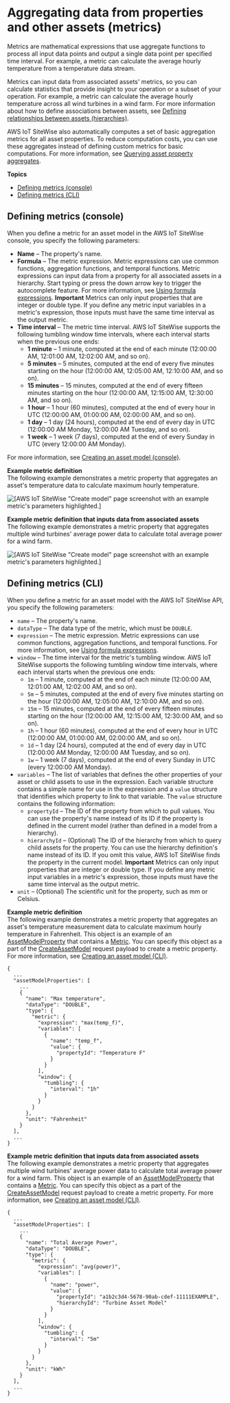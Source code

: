 # Aggregating data from properties and other assets \(metrics\)<a name="metrics"></a>

Metrics are mathematical expressions that use aggregate functions to process all input data points and output a single data point per specified time interval\. For example, a metric can calculate the average hourly temperature from a temperature data stream\.

Metrics can input data from associated assets' metrics, so you can calculate statistics that provide insight to your operation or a subset of your operation\. For example, a metric can calculate the average hourly temperature across all wind turbines in a wind farm\. For more information about how to define associations between assets, see [Defining relationships between assets \(hierarchies\)](asset-hierarchies.md)\.

AWS IoT SiteWise also automatically computes a set of basic aggregation metrics for all asset properties\. To reduce computation costs, you can use these aggregates instead of defining custom metrics for basic computations\. For more information, see [Querying asset property aggregates](query-industrial-data.md#aggregates)\.

**Topics**
+ [Defining metrics \(console\)](#define-metrics-console)
+ [Defining metrics \(CLI\)](#define-metrics-cli)

## Defining metrics \(console\)<a name="define-metrics-console"></a>

When you define a metric for an asset model in the AWS IoT SiteWise console, you specify the following parameters:
+ <a name="asset-property-name-console"></a>**Name** – The property's name\.
+ **Formula** – The metric expression\. Metric expressions can use common functions, aggregation functions, and temporal functions\. Metric expressions can input data from a property for all associated assets in a hierarchy\. Start typing or press the down arrow key to trigger the autocomplete feature\. For more information, see [Using formula expressions](formula-expressions.md)\.
**Important**  <a name="metric-input-rules"></a>
Metrics can only input properties that are integer or double type\. If you define any metric input variables in a metric's expression, those inputs must have the same time interval as the output metric\.
+ **Time interval** – The metric time interval\. <a name="metric-window-info"></a>AWS IoT SiteWise supports the following tumbling window time intervals, where each interval starts when the previous one ends:
  + **1 minute** – <a name="metric-window-1m"></a>1 minute, computed at the end of each minute \(12:00:00 AM, 12:01:00 AM, 12:02:00 AM, and so on\)\.
  + **5 minutes** – <a name="metric-window-5m"></a>5 minutes, computed at the end of every five minutes starting on the hour \(12:00:00 AM, 12:05:00 AM, 12:10:00 AM, and so on\)\.
  + **15 minutes** – <a name="metric-window-15m"></a>15 minutes, computed at the end of every fifteen minutes starting on the hour \(12:00:00 AM, 12:15:00 AM, 12:30:00 AM, and so on\)\.
  + **1 hour** – <a name="metric-window-1h"></a>1 hour \(60 minutes\), computed at the end of every hour in UTC \(12:00:00 AM, 01:00:00 AM, 02:00:00 AM, and so on\)\.
  + **1 day** – <a name="metric-window-1d"></a>1 day \(24 hours\), computed at the end of every day in UTC \(12:00:00 AM Monday, 12:00:00 AM Tuesday, and so on\)\.
  + **1 week** – <a name="metric-window-1w"></a>1 week \(7 days\), computed at the end of every Sunday in UTC \(every 12:00:00 AM Monday\)\.

For more information, see [Creating an asset model \(console\)](create-asset-models.md#create-asset-model-console)\.

**Example metric definition**  
The following example demonstrates a metric property that aggregates an asset's temperature data to calculate maximum hourly temperature\.  

![\[AWS IoT SiteWise "Create model" page screenshot with an example metric's parameters highlighted.\]](http://docs.aws.amazon.com/iot-sitewise/latest/userguide/images/sitewise-define-metric-console.png)

**Example metric definition that inputs data from associated assets**  
The following example demonstrates a metric property that aggregates multiple wind turbines' average power data to calculate total average power for a wind farm\.  

![\[AWS IoT SiteWise "Create model" page screenshot with an example metric's parameters highlighted.\]](http://docs.aws.amazon.com/iot-sitewise/latest/userguide/images/sitewise-define-complex-metric-console.png)

## Defining metrics \(CLI\)<a name="define-metrics-cli"></a>

When you define a metric for an asset model with the AWS IoT SiteWise API, you specify the following parameters:
+ <a name="asset-property-name-cli"></a>`name` – The property's name\.
+ `dataType` – The data type of the metric, which must be `DOUBLE`\.
+ `expression` – The metric expression\. Metric expressions can use common functions, aggregation functions, and temporal functions\. For more information, see [Using formula expressions](formula-expressions.md)\.
+ `window` – The time interval for the metric's tumbling window\. <a name="metric-window-info"></a>AWS IoT SiteWise supports the following tumbling window time intervals, where each interval starts when the previous one ends:
  + `1m` – <a name="metric-window-1m"></a>1 minute, computed at the end of each minute \(12:00:00 AM, 12:01:00 AM, 12:02:00 AM, and so on\)\.
  + `5m` – <a name="metric-window-5m"></a>5 minutes, computed at the end of every five minutes starting on the hour \(12:00:00 AM, 12:05:00 AM, 12:10:00 AM, and so on\)\.
  + `15m` – <a name="metric-window-15m"></a>15 minutes, computed at the end of every fifteen minutes starting on the hour \(12:00:00 AM, 12:15:00 AM, 12:30:00 AM, and so on\)\.
  + `1h` – <a name="metric-window-1h"></a>1 hour \(60 minutes\), computed at the end of every hour in UTC \(12:00:00 AM, 01:00:00 AM, 02:00:00 AM, and so on\)\.
  + `1d` – <a name="metric-window-1d"></a>1 day \(24 hours\), computed at the end of every day in UTC \(12:00:00 AM Monday, 12:00:00 AM Tuesday, and so on\)\.
  + `1w` – <a name="metric-window-1w"></a>1 week \(7 days\), computed at the end of every Sunday in UTC \(every 12:00:00 AM Monday\)\.
+ `variables` – The list of variables that defines the other properties of your asset or child assets to use in the expression\. Each variable structure contains a simple name for use in the expression and a `value` structure that identifies which property to link to that variable\. The `value` structure contains the following information:
  + `propertyId` – The ID of the property from which to pull values\. You can use the property's name instead of its ID if the property is defined in the current model \(rather than defined in a model from a hierarchy\)\.
  + `hierarchyId` – \(Optional\) The ID of the hierarchy from which to query child assets for the property\. You can use the hierarchy definition's name instead of its ID\. If you omit this value, AWS IoT SiteWise finds the property in the current model\.
**Important**  <a name="metric-input-rules"></a>
Metrics can only input properties that are integer or double type\. If you define any metric input variables in a metric's expression, those inputs must have the same time interval as the output metric\.
+ <a name="asset-property-unit-cli"></a>`unit` – \(Optional\) The scientific unit for the property, such as mm or Celsius\.

**Example metric definition**  
The following example demonstrates a metric property that aggregates an asset's temperature measurement data to calculate maximum hourly temperature in Fahrenheit\. This object is an example of an [AssetModelProperty](https://docs.aws.amazon.com/iot-sitewise/latest/APIReference/API_AssetModelProperty.html) that contains a [Metric](https://docs.aws.amazon.com/iot-sitewise/latest/APIReference/API_Metric.html)\. You can specify this object as a part of the [CreateAssetModel](https://docs.aws.amazon.com/iot-sitewise/latest/APIReference/API_CreateAssetModel.html) request payload to create a metric property\. For more information, see [Creating an asset model \(CLI\)](create-asset-models.md#create-asset-model-cli)\.  

```
{
  ...
  "assetModelProperties": [
    ...
    {
      "name": "Max temperature",
      "dataType": "DOUBLE",
      "type": {
        "metric": {
          "expression": "max(temp_f)",
          "variables": [
            {
              "name": "temp_f",
              "value": {
                "propertyId": "Temperature F"
              }
            }
          ],
          "window": {
            "tumbling": {
              "interval": "1h"
            }
          }
        }
      },
      "unit": "Fahrenheit"
    }
  ],
  ...
}
```

**Example metric definition that inputs data from associated assets**  
The following example demonstrates a metric property that aggregates multiple wind turbines' average power data to calculate total average power for a wind farm\. This object is an example of an [AssetModelProperty](https://docs.aws.amazon.com/iot-sitewise/latest/APIReference/API_AssetModelProperty.html) that contains a [Metric](https://docs.aws.amazon.com/iot-sitewise/latest/APIReference/API_Metric.html)\. You can specify this object as a part of the [CreateAssetModel](https://docs.aws.amazon.com/iot-sitewise/latest/APIReference/API_CreateAssetModel.html) request payload to create a metric property\. For more information, see [Creating an asset model \(CLI\)](create-asset-models.md#create-asset-model-cli)\.  

```
{
  ...
  "assetModelProperties": [
    ...
    {
      "name": "Total Average Power",
      "dataType": "DOUBLE",
      "type": {
        "metric": {
          "expression": "avg(power)",
          "variables": [
            {
              "name": "power",
              "value": {
                "propertyId": "a1b2c3d4-5678-90ab-cdef-11111EXAMPLE",
                "hierarchyId": "Turbine Asset Model"
              }
            }
          ],
          "window": {
            "tumbling": {
              "interval": "5m"
            }
          }
        }
      },
      "unit": "kWh"
    }
  ],
  ...
}
```